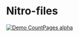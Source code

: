# Nitro-files

[![Demo CountPages alpha](https://share.gifyoutube.com/KzB6Gb.gif)](https://telegram.me/ggggw)


